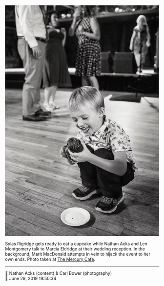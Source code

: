 ![Sylas Rigridge gets ready to eat a cupcake](assets/bcc2d467386b5e3c3127b3244c869152.webp)

Sylas Rigridge gets ready to eat a cupcake while Nathan Acks and Len Montgomery talk to Marcia Eldridge at their wedding reception. In the background, Marit MacDonald attempts in vein to hijack the event to her own ends. Photo taken at [The Mercury Cafe](http://mercurycafe.com/).

- - - -

<span aria-hidden="true">👥</span> Nathan Acks (content) & Carl Bower (photography)  
<span aria-hidden="true">📅</span> June 29, 2019 19:50:34
